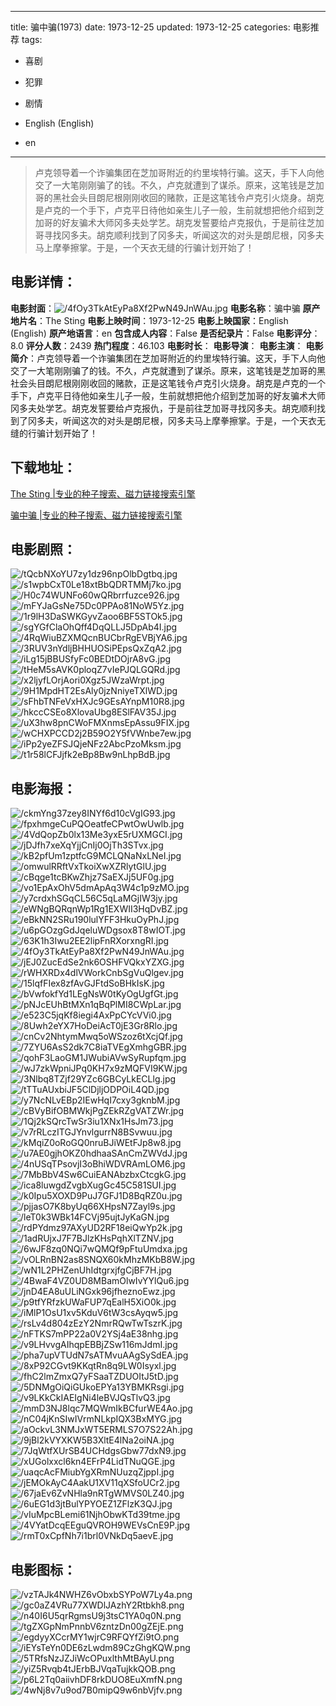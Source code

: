 
---
title: 骗中骗(1973)
date: 1973-12-25
updated: 1973-12-25
categories: 电影推荐
tags:
- 喜剧
- 犯罪
- 剧情

- English (English)
- en
---


> 卢克领导着一个诈骗集团在芝加哥附近的约里埃特行骗。这天，手下人向他交了一大笔刚刚骗了的钱。不久，卢克就遭到了谋杀。原来，这笔钱是芝加哥的黑社会头目朗尼根刚刚收回的赌款，正是这笔钱令卢克引火烧身。胡克是卢克的一个手下，卢克平日待他如亲生儿子一般，生前就想把他介绍到芝加哥的好友骗术大师冈多夫处学艺。胡克发誓要给卢克报仇，于是前往芝加哥寻找冈多夫。胡克顺利找到了冈多夫，听闻这次的对头是朗尼根，冈多夫马上摩拳擦掌。于是，一个天衣无缝的行骗计划开始了！

## **电影详情**：

**电影封面**：<img src="https://image.tmdb.org/t/p/w200/4fOy3TkAtEyPa8Xf2PwN49JnWAu.jpg" alt="/4fOy3TkAtEyPa8Xf2PwN49JnWAu.jpg" title="/4fOy3TkAtEyPa8Xf2PwN49JnWAu.jpg">
**电影名称**：骗中骗
**原产地片名**：The Sting
**电影上映时间**：1973-12-25
**电影上映国家**：English (English)
**原产地语言**：en
**包含成人内容**：False
**是否纪录片**：False
**电影评分**：8.0
**评分人数**：2439
**热门程度**：46.103
**电影时长**：
**电影导演**：
**电影主演**：
**电影简介**：卢克领导着一个诈骗集团在芝加哥附近的约里埃特行骗。这天，手下人向他交了一大笔刚刚骗了的钱。不久，卢克就遭到了谋杀。原来，这笔钱是芝加哥的黑社会头目朗尼根刚刚收回的赌款，正是这笔钱令卢克引火烧身。胡克是卢克的一个手下，卢克平日待他如亲生儿子一般，生前就想把他介绍到芝加哥的好友骗术大师冈多夫处学艺。胡克发誓要给卢克报仇，于是前往芝加哥寻找冈多夫。胡克顺利找到了冈多夫，听闻这次的对头是朗尼根，冈多夫马上摩拳擦掌。于是，一个天衣无缝的行骗计划开始了！

## **下载地址**：
[The Sting |专业的种子搜索、磁力链接搜索引擎](https://movie.amd794.com:2083/?search=The%20Sting&ordering=&mode=match_phrase&page_size=10&page=1)

[骗中骗 |专业的种子搜索、磁力链接搜索引擎](https://movie.amd794.com:2083/?search=%E9%AA%97%E4%B8%AD%E9%AA%97&ordering=&mode=match_phrase&page_size=10&page=1)
 

## **电影剧照**：
<img src="https://image.tmdb.org/t/p/original/tQcbNXoYU7zy1dz96npOlbDgtbq.jpg" alt="/tQcbNXoYU7zy1dz96npOlbDgtbq.jpg" title="/tQcbNXoYU7zy1dz96npOlbDgtbq.jpg"><img src="https://image.tmdb.org/t/p/original/s1wpbCxT0Le18xtBbQDRTMMj7ko.jpg" alt="/s1wpbCxT0Le18xtBbQDRTMMj7ko.jpg" title="/s1wpbCxT0Le18xtBbQDRTMMj7ko.jpg"><img src="https://image.tmdb.org/t/p/original/H0c74WUNFo60wQRbrrfuzce926.jpg" alt="/H0c74WUNFo60wQRbrrfuzce926.jpg" title="/H0c74WUNFo60wQRbrrfuzce926.jpg"><img src="https://image.tmdb.org/t/p/original/mFYJaGsNe75Dc0PPAo81NoW5Yz.jpg" alt="/mFYJaGsNe75Dc0PPAo81NoW5Yz.jpg" title="/mFYJaGsNe75Dc0PPAo81NoW5Yz.jpg"><img src="https://image.tmdb.org/t/p/original/1r9lH3DaSWKGyvZaoo6BF5STOk5.jpg" alt="/1r9lH3DaSWKGyvZaoo6BF5STOk5.jpg" title="/1r9lH3DaSWKGyvZaoo6BF5STOk5.jpg"><img src="https://image.tmdb.org/t/p/original/sgYGfClaOhQff4DqQLLJ5DpAb4I.jpg" alt="/sgYGfClaOhQff4DqQLLJ5DpAb4I.jpg" title="/sgYGfClaOhQff4DqQLLJ5DpAb4I.jpg"><img src="https://image.tmdb.org/t/p/original/4RqWiuBZXMQcnBUCbrRgEVBjYA6.jpg" alt="/4RqWiuBZXMQcnBUCbrRgEVBjYA6.jpg" title="/4RqWiuBZXMQcnBUCbrRgEVBjYA6.jpg"><img src="https://image.tmdb.org/t/p/original/3RUV3nYdljBHHUOSiPEpsQxZqA2.jpg" alt="/3RUV3nYdljBHHUOSiPEpsQxZqA2.jpg" title="/3RUV3nYdljBHHUOSiPEpsQxZqA2.jpg"><img src="https://image.tmdb.org/t/p/original/iLg15jBBUSfyFc0BEDtDOjrA8vG.jpg" alt="/iLg15jBBUSfyFc0BEDtDOjrA8vG.jpg" title="/iLg15jBBUSfyFc0BEDtDOjrA8vG.jpg"><img src="https://image.tmdb.org/t/p/original/tHeM5sAVK0ploqZ7vIePJQLGQRd.jpg" alt="/tHeM5sAVK0ploqZ7vIePJQLGQRd.jpg" title="/tHeM5sAVK0ploqZ7vIePJQLGQRd.jpg"><img src="https://image.tmdb.org/t/p/original/x2ljyfLOrjAori0Xgz5JWzaWrpt.jpg" alt="/x2ljyfLOrjAori0Xgz5JWzaWrpt.jpg" title="/x2ljyfLOrjAori0Xgz5JWzaWrpt.jpg"><img src="https://image.tmdb.org/t/p/original/9H1MpdHT2EsAly0jzNniyeTXlWD.jpg" alt="/9H1MpdHT2EsAly0jzNniyeTXlWD.jpg" title="/9H1MpdHT2EsAly0jzNniyeTXlWD.jpg"><img src="https://image.tmdb.org/t/p/original/sFhbTNFeVxHXJc9GEsAYnpM10R8.jpg" alt="/sFhbTNFeVxHXJc9GEsAYnpM10R8.jpg" title="/sFhbTNFeVxHXJc9GEsAYnpM10R8.jpg"><img src="https://image.tmdb.org/t/p/original/hkccCSEo8XlovaUbg8ESlFAV35J.jpg" alt="/hkccCSEo8XlovaUbg8ESlFAV35J.jpg" title="/hkccCSEo8XlovaUbg8ESlFAV35J.jpg"><img src="https://image.tmdb.org/t/p/original/uX3hw8pnCWoFMXnmsEpAssu9FIX.jpg" alt="/uX3hw8pnCWoFMXnmsEpAssu9FIX.jpg" title="/uX3hw8pnCWoFMXnmsEpAssu9FIX.jpg"><img src="https://image.tmdb.org/t/p/original/wCHXPCCD2j2B59O2Y5fVWnbe7ew.jpg" alt="/wCHXPCCD2j2B59O2Y5fVWnbe7ew.jpg" title="/wCHXPCCD2j2B59O2Y5fVWnbe7ew.jpg"><img src="https://image.tmdb.org/t/p/original/iPp2yeZFSJQjeNFz2AbcPzoMksm.jpg" alt="/iPp2yeZFSJQjeNFz2AbcPzoMksm.jpg" title="/iPp2yeZFSJQjeNFz2AbcPzoMksm.jpg"><img src="https://image.tmdb.org/t/p/original/t1r58lCFJjfk2eBp8Bw9nLhpBdB.jpg" alt="/t1r58lCFJjfk2eBp8Bw9nLhpBdB.jpg" title="/t1r58lCFJjfk2eBp8Bw9nLhpBdB.jpg">

## **电影海报**：
<img src="https://image.tmdb.org/t/p/original/ckmYng37zey8INYf6d10cVgIG93.jpg" alt="/ckmYng37zey8INYf6d10cVgIG93.jpg" title="/ckmYng37zey8INYf6d10cVgIG93.jpg"><img src="https://image.tmdb.org/t/p/original/fpxhmgeCuPQOeatfeCPwtOwUwlb.jpg" alt="/fpxhmgeCuPQOeatfeCPwtOwUwlb.jpg" title="/fpxhmgeCuPQOeatfeCPwtOwUwlb.jpg"><img src="https://image.tmdb.org/t/p/original/4VdQopZb0lx13Me3yxE5rUXMGCI.jpg" alt="/4VdQopZb0lx13Me3yxE5rUXMGCI.jpg" title="/4VdQopZb0lx13Me3yxE5rUXMGCI.jpg"><img src="https://image.tmdb.org/t/p/original/jDJfh7xeXqYjjCnIj0OjTh3STvx.jpg" alt="/jDJfh7xeXqYjjCnIj0OjTh3STvx.jpg" title="/jDJfh7xeXqYjjCnIj0OjTh3STvx.jpg"><img src="https://image.tmdb.org/t/p/original/kB2pfUm1zptfcG9MCLQNaNxLNeI.jpg" alt="/kB2pfUm1zptfcG9MCLQNaNxLNeI.jpg" title="/kB2pfUm1zptfcG9MCLQNaNxLNeI.jpg"><img src="https://image.tmdb.org/t/p/original/omwulRRftVxTkoiXwXZRlytGlU.jpg" alt="/omwulRRftVxTkoiXwXZRlytGlU.jpg" title="/omwulRRftVxTkoiXwXZRlytGlU.jpg"><img src="https://image.tmdb.org/t/p/original/cBqge1tcBKwZhjz7SaEXJj5UF0g.jpg" alt="/cBqge1tcBKwZhjz7SaEXJj5UF0g.jpg" title="/cBqge1tcBKwZhjz7SaEXJj5UF0g.jpg"><img src="https://image.tmdb.org/t/p/original/vo1EpAxOhV5dmApAq3W4c1p9zMO.jpg" alt="/vo1EpAxOhV5dmApAq3W4c1p9zMO.jpg" title="/vo1EpAxOhV5dmApAq3W4c1p9zMO.jpg"><img src="https://image.tmdb.org/t/p/original/y7crdxhSGqCL56C5qLaMGjIW3jy.jpg" alt="/y7crdxhSGqCL56C5qLaMGjIW3jy.jpg" title="/y7crdxhSGqCL56C5qLaMGjIW3jy.jpg"><img src="https://image.tmdb.org/t/p/original/eWNgBQRqnWp1Rg1EXWII3HqDvBZ.jpg" alt="/eWNgBQRqnWp1Rg1EXWII3HqDvBZ.jpg" title="/eWNgBQRqnWp1Rg1EXWII3HqDvBZ.jpg"><img src="https://image.tmdb.org/t/p/original/eBkNN2SRu190lulYFF3HkuOyPhJ.jpg" alt="/eBkNN2SRu190lulYFF3HkuOyPhJ.jpg" title="/eBkNN2SRu190lulYFF3HkuOyPhJ.jpg"><img src="https://image.tmdb.org/t/p/original/u6pGOzgGdJqeluWDgsox8T8wIOT.jpg" alt="/u6pGOzgGdJqeluWDgsox8T8wIOT.jpg" title="/u6pGOzgGdJqeluWDgsox8T8wIOT.jpg"><img src="https://image.tmdb.org/t/p/original/63K1h3Iwu2EE2lipFnRXorxngRI.jpg" alt="/63K1h3Iwu2EE2lipFnRXorxngRI.jpg" title="/63K1h3Iwu2EE2lipFnRXorxngRI.jpg"><img src="https://image.tmdb.org/t/p/original/4fOy3TkAtEyPa8Xf2PwN49JnWAu.jpg" alt="/4fOy3TkAtEyPa8Xf2PwN49JnWAu.jpg" title="/4fOy3TkAtEyPa8Xf2PwN49JnWAu.jpg"><img src="https://image.tmdb.org/t/p/original/jEJ0ZucEdSe2nk6OSHFVQkxYZXG.jpg" alt="/jEJ0ZucEdSe2nk6OSHFVQkxYZXG.jpg" title="/jEJ0ZucEdSe2nk6OSHFVQkxYZXG.jpg"><img src="https://image.tmdb.org/t/p/original/rWHXRDx4dlVWorkCnbSgVuQlgev.jpg" alt="/rWHXRDx4dlVWorkCnbSgVuQlgev.jpg" title="/rWHXRDx4dlVWorkCnbSgVuQlgev.jpg"><img src="https://image.tmdb.org/t/p/original/15lqfFIex8zfAvGJFtdSoBHkIsK.jpg" alt="/15lqfFIex8zfAvGJFtdSoBHkIsK.jpg" title="/15lqfFIex8zfAvGJFtdSoBHkIsK.jpg"><img src="https://image.tmdb.org/t/p/original/bVwfokfYd1LEgNsW0tKyOgUgfGt.jpg" alt="/bVwfokfYd1LEgNsW0tKyOgUgfGt.jpg" title="/bVwfokfYd1LEgNsW0tKyOgUgfGt.jpg"><img src="https://image.tmdb.org/t/p/original/pNJcEUhBtMXn1qBqPlMI8CWpLar.jpg" alt="/pNJcEUhBtMXn1qBqPlMI8CWpLar.jpg" title="/pNJcEUhBtMXn1qBqPlMI8CWpLar.jpg"><img src="https://image.tmdb.org/t/p/original/e523C5jqKf8iegi4AxPpCYcVVi0.jpg" alt="/e523C5jqKf8iegi4AxPpCYcVVi0.jpg" title="/e523C5jqKf8iegi4AxPpCYcVVi0.jpg"><img src="https://image.tmdb.org/t/p/original/8Uwh2eYX7HoDeiAcT0jE3Gr8Rlo.jpg" alt="/8Uwh2eYX7HoDeiAcT0jE3Gr8Rlo.jpg" title="/8Uwh2eYX7HoDeiAcT0jE3Gr8Rlo.jpg"><img src="https://image.tmdb.org/t/p/original/cnCv2NhtymMwq5oWSzoz6tXcjQf.jpg" alt="/cnCv2NhtymMwq5oWSzoz6tXcjQf.jpg" title="/cnCv2NhtymMwq5oWSzoz6tXcjQf.jpg"><img src="https://image.tmdb.org/t/p/original/7ZYU6AsS2dk7C8iaTVEgXmhgGBR.jpg" alt="/7ZYU6AsS2dk7C8iaTVEgXmhgGBR.jpg" title="/7ZYU6AsS2dk7C8iaTVEgXmhgGBR.jpg"><img src="https://image.tmdb.org/t/p/original/qohF3LaoGM1JWubiAVwSyRupfqm.jpg" alt="/qohF3LaoGM1JWubiAVwSyRupfqm.jpg" title="/qohF3LaoGM1JWubiAVwSyRupfqm.jpg"><img src="https://image.tmdb.org/t/p/original/wJ7zkWpniJPq0KH7x9zMQFVI9KW.jpg" alt="/wJ7zkWpniJPq0KH7x9zMQFVI9KW.jpg" title="/wJ7zkWpniJPq0KH7x9zMQFVI9KW.jpg"><img src="https://image.tmdb.org/t/p/original/3Nlbq8TZjf29YZc6GBCyLkECLlg.jpg" alt="/3Nlbq8TZjf29YZc6GBCyLkECLlg.jpg" title="/3Nlbq8TZjf29YZc6GBCyLkECLlg.jpg"><img src="https://image.tmdb.org/t/p/original/tTTuAUxbiJF5ClDjljODPOiL4QD.jpg" alt="/tTTuAUxbiJF5ClDjljODPOiL4QD.jpg" title="/tTTuAUxbiJF5ClDjljODPOiL4QD.jpg"><img src="https://image.tmdb.org/t/p/original/y7NcNLvEBp2IEwHqI7cxy3gknbM.jpg" alt="/y7NcNLvEBp2IEwHqI7cxy3gknbM.jpg" title="/y7NcNLvEBp2IEwHqI7cxy3gknbM.jpg"><img src="https://image.tmdb.org/t/p/original/cBVyBifOBMWkjPgZEkRZgVATZWr.jpg" alt="/cBVyBifOBMWkjPgZEkRZgVATZWr.jpg" title="/cBVyBifOBMWkjPgZEkRZgVATZWr.jpg"><img src="https://image.tmdb.org/t/p/original/1Qj2kSQrcTwSr3iu1XNx1HsJm73.jpg" alt="/1Qj2kSQrcTwSr3iu1XNx1HsJm73.jpg" title="/1Qj2kSQrcTwSr3iu1XNx1HsJm73.jpg"><img src="https://image.tmdb.org/t/p/original/v7rRLczITGJYnvlgurrN8BSvwuu.jpg" alt="/v7rRLczITGJYnvlgurrN8BSvwuu.jpg" title="/v7rRLczITGJYnvlgurrN8BSvwuu.jpg"><img src="https://image.tmdb.org/t/p/original/kMqiZ0oRoGQ0nruBJiWEtFJp8w8.jpg" alt="/kMqiZ0oRoGQ0nruBJiWEtFJp8w8.jpg" title="/kMqiZ0oRoGQ0nruBJiWEtFJp8w8.jpg"><img src="https://image.tmdb.org/t/p/original/u7AE0gjhOKZ0hdhaaSAnCmZWVdJ.jpg" alt="/u7AE0gjhOKZ0hdhaaSAnCmZWVdJ.jpg" title="/u7AE0gjhOKZ0hdhaaSAnCmZWVdJ.jpg"><img src="https://image.tmdb.org/t/p/original/4nUSqTPsovjI3oBhiWDVRAmLOM6.jpg" alt="/4nUSqTPsovjI3oBhiWDVRAmLOM6.jpg" title="/4nUSqTPsovjI3oBhiWDVRAmLOM6.jpg"><img src="https://image.tmdb.org/t/p/original/7MbBbV4Sw6CuiEANAbzbxCtcgkG.jpg" alt="/7MbBbV4Sw6CuiEANAbzbxCtcgkG.jpg" title="/7MbBbV4Sw6CuiEANAbzbxCtcgkG.jpg"><img src="https://image.tmdb.org/t/p/original/ica8luwgdZvgbXugGc45C581SUI.jpg" alt="/ica8luwgdZvgbXugGc45C581SUI.jpg" title="/ica8luwgdZvgbXugGc45C581SUI.jpg"><img src="https://image.tmdb.org/t/p/original/k0Ipu5XOXD9PuJ7GFJ1D8BqRZ0u.jpg" alt="/k0Ipu5XOXD9PuJ7GFJ1D8BqRZ0u.jpg" title="/k0Ipu5XOXD9PuJ7GFJ1D8BqRZ0u.jpg"><img src="https://image.tmdb.org/t/p/original/pjjasO7K8byUq66XHpsN7Zayl9s.jpg" alt="/pjjasO7K8byUq66XHpsN7Zayl9s.jpg" title="/pjjasO7K8byUq66XHpsN7Zayl9s.jpg"><img src="https://image.tmdb.org/t/p/original/leT0k3WBk14FCVj95ujtJyKaGN.jpg" alt="/leT0k3WBk14FCVj95ujtJyKaGN.jpg" title="/leT0k3WBk14FCVj95ujtJyKaGN.jpg"><img src="https://image.tmdb.org/t/p/original/rdPYdmz97AXyUD2RF18eiQwYp2k.jpg" alt="/rdPYdmz97AXyUD2RF18eiQwYp2k.jpg" title="/rdPYdmz97AXyUD2RF18eiQwYp2k.jpg"><img src="https://image.tmdb.org/t/p/original/1adRUjxJ7F7BJlzKHsPqhXlTZNV.jpg" alt="/1adRUjxJ7F7BJlzKHsPqhXlTZNV.jpg" title="/1adRUjxJ7F7BJlzKHsPqhXlTZNV.jpg"><img src="https://image.tmdb.org/t/p/original/6wJF8zq0NQi7wQMQf9pFtuUmdxa.jpg" alt="/6wJF8zq0NQi7wQMQf9pFtuUmdxa.jpg" title="/6wJF8zq0NQi7wQMQf9pFtuUmdxa.jpg"><img src="https://image.tmdb.org/t/p/original/vOLRnBN2as8SNQX60kMhzMKbB8W.jpg" alt="/vOLRnBN2as8SNQX60kMhzMKbB8W.jpg" title="/vOLRnBN2as8SNQX60kMhzMKbB8W.jpg"><img src="https://image.tmdb.org/t/p/original/wN1L2PHZenUhIdtgrxjfgCjBF7H.jpg" alt="/wN1L2PHZenUhIdtgrxjfgCjBF7H.jpg" title="/wN1L2PHZenUhIdtgrxjfgCjBF7H.jpg"><img src="https://image.tmdb.org/t/p/original/4BwaF4VZ0UD8MBamOlwIvYYlQu6.jpg" alt="/4BwaF4VZ0UD8MBamOlwIvYYlQu6.jpg" title="/4BwaF4VZ0UD8MBamOlwIvYYlQu6.jpg"><img src="https://image.tmdb.org/t/p/original/jnD4EA8uULiNGxk96jfheznoEwz.jpg" alt="/jnD4EA8uULiNGxk96jfheznoEwz.jpg" title="/jnD4EA8uULiNGxk96jfheznoEwz.jpg"><img src="https://image.tmdb.org/t/p/original/p9tfYRfzkUWaFUP7qEalH5XiO0k.jpg" alt="/p9tfYRfzkUWaFUP7qEalH5XiO0k.jpg" title="/p9tfYRfzkUWaFUP7qEalH5XiO0k.jpg"><img src="https://image.tmdb.org/t/p/original/iMlP1OsU1xv5KduV6tW3csAyqw5.jpg" alt="/iMlP1OsU1xv5KduV6tW3csAyqw5.jpg" title="/iMlP1OsU1xv5KduV6tW3csAyqw5.jpg"><img src="https://image.tmdb.org/t/p/original/rsLv4d804zEzY2NmrRQwTwTszrK.jpg" alt="/rsLv4d804zEzY2NmrRQwTwTszrK.jpg" title="/rsLv4d804zEzY2NmrRQwTwTszrK.jpg"><img src="https://image.tmdb.org/t/p/original/nFTKS7mPP22a0V2YSj4aE38nhg.jpg" alt="/nFTKS7mPP22a0V2YSj4aE38nhg.jpg" title="/nFTKS7mPP22a0V2YSj4aE38nhg.jpg"><img src="https://image.tmdb.org/t/p/original/v9LHvvgAIhqpEBBjZSw116mJdmI.jpg" alt="/v9LHvvgAIhqpEBBjZSw116mJdmI.jpg" title="/v9LHvvgAIhqpEBBjZSw116mJdmI.jpg"><img src="https://image.tmdb.org/t/p/original/pha7upVTUdN7sATMvuAAgSySdEA.jpg" alt="/pha7upVTUdN7sATMvuAAgSySdEA.jpg" title="/pha7upVTUdN7sATMvuAAgSySdEA.jpg"><img src="https://image.tmdb.org/t/p/original/8xP92CGvt9KKqtRn8q9LW0Isyxl.jpg" alt="/8xP92CGvt9KKqtRn8q9LW0Isyxl.jpg" title="/8xP92CGvt9KKqtRn8q9LW0Isyxl.jpg"><img src="https://image.tmdb.org/t/p/original/fhC2lmZmxQ7yFSaaTZDUOItJ5tD.jpg" alt="/fhC2lmZmxQ7yFSaaTZDUOItJ5tD.jpg" title="/fhC2lmZmxQ7yFSaaTZDUOItJ5tD.jpg"><img src="https://image.tmdb.org/t/p/original/5DNMgOiQiGUkoEPYa13YBMKRsgi.jpg" alt="/5DNMgOiQiGUkoEPYa13YBMKRsgi.jpg" title="/5DNMgOiQiGUkoEPYa13YBMKRsgi.jpg"><img src="https://image.tmdb.org/t/p/original/v9LKkCkIAEIgNi4leBVJQsTlvQ3.jpg" alt="/v9LKkCkIAEIgNi4leBVJQsTlvQ3.jpg" title="/v9LKkCkIAEIgNi4leBVJQsTlvQ3.jpg"><img src="https://image.tmdb.org/t/p/original/mmD3NJ8lqc7MQWmIkBCfurWE4Ao.jpg" alt="/mmD3NJ8lqc7MQWmIkBCfurWE4Ao.jpg" title="/mmD3NJ8lqc7MQWmIkBCfurWE4Ao.jpg"><img src="https://image.tmdb.org/t/p/original/nC04jKnSIwIVrmNLkpIQX3BxMYG.jpg" alt="/nC04jKnSIwIVrmNLkpIQX3BxMYG.jpg" title="/nC04jKnSIwIVrmNLkpIQX3BxMYG.jpg"><img src="https://image.tmdb.org/t/p/original/aOckvL3NMJxWT5ERMLS7O7S22Ah.jpg" alt="/aOckvL3NMJxWT5ERMLS7O7S22Ah.jpg" title="/aOckvL3NMJxWT5ERMLS7O7S22Ah.jpg"><img src="https://image.tmdb.org/t/p/original/9jBl2kVYXKW5B3XltE4lNa2oiNA.jpg" alt="/9jBl2kVYXKW5B3XltE4lNa2oiNA.jpg" title="/9jBl2kVYXKW5B3XltE4lNa2oiNA.jpg"><img src="https://image.tmdb.org/t/p/original/7JqWtfXUrSB4UCHdgsGbw77dxN9.jpg" alt="/7JqWtfXUrSB4UCHdgsGbw77dxN9.jpg" title="/7JqWtfXUrSB4UCHdgsGbw77dxN9.jpg"><img src="https://image.tmdb.org/t/p/original/xUGolxxcl6kn4EFrP4LidTNuQGE.jpg" alt="/xUGolxxcl6kn4EFrP4LidTNuQGE.jpg" title="/xUGolxxcl6kn4EFrP4LidTNuQGE.jpg"><img src="https://image.tmdb.org/t/p/original/uaqcAcFMiubYgXRmNUuzqZjppI.jpg" alt="/uaqcAcFMiubYgXRmNUuzqZjppI.jpg" title="/uaqcAcFMiubYgXRmNUuzqZjppI.jpg"><img src="https://image.tmdb.org/t/p/original/jEMOkAyC4AakU1XV11qXSfoUCr2.jpg" alt="/jEMOkAyC4AakU1XV11qXSfoUCr2.jpg" title="/jEMOkAyC4AakU1XV11qXSfoUCr2.jpg"><img src="https://image.tmdb.org/t/p/original/67jaEv6ZvNHla9nRTgWMVS0LZ40.jpg" alt="/67jaEv6ZvNHla9nRTgWMVS0LZ40.jpg" title="/67jaEv6ZvNHla9nRTgWMVS0LZ40.jpg"><img src="https://image.tmdb.org/t/p/original/6uEG1d3jtBulYPYOEZ1ZFlzK3QJ.jpg" alt="/6uEG1d3jtBulYPYOEZ1ZFlzK3QJ.jpg" title="/6uEG1d3jtBulYPYOEZ1ZFlzK3QJ.jpg"><img src="https://image.tmdb.org/t/p/original/vIuMpcBLemi61NjhObwKTd39tme.jpg" alt="/vIuMpcBLemi61NjhObwKTd39tme.jpg" title="/vIuMpcBLemi61NjhObwKTd39tme.jpg"><img src="https://image.tmdb.org/t/p/original/4VYatDcqEEguQVROH9WEVsCnE9P.jpg" alt="/4VYatDcqEEguQVROH9WEVsCnE9P.jpg" title="/4VYatDcqEEguQVROH9WEVsCnE9P.jpg"><img src="https://image.tmdb.org/t/p/original/rmT0xCpfNh7i1brl0VNkDq5aevE.jpg" alt="/rmT0xCpfNh7i1brl0VNkDq5aevE.jpg" title="/rmT0xCpfNh7i1brl0VNkDq5aevE.jpg">

## **电影图标**：
<img src="https://image.tmdb.org/t/p/original/vzTAJk4NWHZ6vObxbSYPoW7Ly4a.png" alt="/vzTAJk4NWHZ6vObxbSYPoW7Ly4a.png" title="/vzTAJk4NWHZ6vObxbSYPoW7Ly4a.png"><img src="https://image.tmdb.org/t/p/original/gc0aZ4VRu77XWDlJAzhY2Rtbkh8.png" alt="/gc0aZ4VRu77XWDlJAzhY2Rtbkh8.png" title="/gc0aZ4VRu77XWDlJAzhY2Rtbkh8.png"><img src="https://image.tmdb.org/t/p/original/n40I6U5qrRgmsU9j3tsC1YA0q0N.png" alt="/n40I6U5qrRgmsU9j3tsC1YA0q0N.png" title="/n40I6U5qrRgmsU9j3tsC1YA0q0N.png"><img src="https://image.tmdb.org/t/p/original/tgZXGpNmPnnbV6zntzDn00gZEjE.png" alt="/tgZXGpNmPnnbV6zntzDn00gZEjE.png" title="/tgZXGpNmPnnbV6zntzDn00gZEjE.png"><img src="https://image.tmdb.org/t/p/original/egdyyXCcrMY1wjrC9RFQYfZi9tO.png" alt="/egdyyXCcrMY1wjrC9RFQYfZi9tO.png" title="/egdyyXCcrMY1wjrC9RFQYfZi9tO.png"><img src="https://image.tmdb.org/t/p/original/iEYsTeYn0DE6zLwdm89CzGhgKQW.png" alt="/iEYsTeYn0DE6zLwdm89CzGhgKQW.png" title="/iEYsTeYn0DE6zLwdm89CzGhgKQW.png"><img src="https://image.tmdb.org/t/p/original/5TRfsNzJZJiWcOPuxlthMtBAyU.png" alt="/5TRfsNzJZJiWcOPuxlthMtBAyU.png" title="/5TRfsNzJZJiWcOPuxlthMtBAyU.png"><img src="https://image.tmdb.org/t/p/original/yiZ5Rvqb4tJErbBJVqaTujkkQOB.png" alt="/yiZ5Rvqb4tJErbBJVqaTujkkQOB.png" title="/yiZ5Rvqb4tJErbBJVqaTujkkQOB.png"><img src="https://image.tmdb.org/t/p/original/p6L2Tq0aiivhDF8rkDUO8EuXmfN.png" alt="/p6L2Tq0aiivhDF8rkDUO8EuXmfN.png" title="/p6L2Tq0aiivhDF8rkDUO8EuXmfN.png"><img src="https://image.tmdb.org/t/p/original/4wNj8v7u9od7B0mipQ9w6nbVjfv.png" alt="/4wNj8v7u9od7B0mipQ9w6nbVjfv.png" title="/4wNj8v7u9od7B0mipQ9w6nbVjfv.png">
